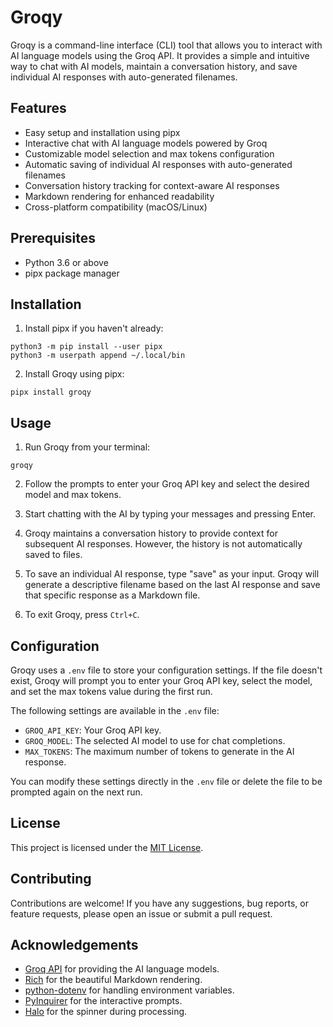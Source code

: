 # Groqy

Groqy is a command-line interface (CLI) tool that allows you to interact with AI language models using the Groq API. It provides a simple and intuitive way to chat with AI models, maintain a conversation history, and save individual AI responses with auto-generated filenames.

## Features

- Easy setup and installation using pipx
- Interactive chat with AI language models powered by Groq
- Customizable model selection and max tokens configuration
- Automatic saving of individual AI responses with auto-generated filenames
- Conversation history tracking for context-aware AI responses
- Markdown rendering for enhanced readability
- Cross-platform compatibility (macOS/Linux)

## Prerequisites

- Python 3.6 or above
- pipx package manager

## Installation

1. Install pipx if you haven't already:

```
python3 -m pip install --user pipx
python3 -m userpath append ~/.local/bin
```

2. Install Groqy using pipx:

``` 
pipx install groqy
```

## Usage

1. Run Groqy from your terminal:

```
groqy
```

2. Follow the prompts to enter your Groq API key and select the desired model and max tokens.

3. Start chatting with the AI by typing your messages and pressing Enter.

4. Groqy maintains a conversation history to provide context for subsequent AI responses. However, the history is not automatically saved to files.

5. To save an individual AI response, type "save" as your input. Groqy will generate a descriptive filename based on the last AI response and save that specific response as a Markdown file.

6. To exit Groqy, press `Ctrl+C`.

## Configuration

Groqy uses a `.env` file to store your configuration settings. If the file doesn't exist, Groqy will prompt you to enter your Groq API key, select the model, and set the max tokens value during the first run.

The following settings are available in the `.env` file:

- `GROQ_API_KEY`: Your Groq API key.
- `GROQ_MODEL`: The selected AI model to use for chat completions.
- `MAX_TOKENS`: The maximum number of tokens to generate in the AI response.

You can modify these settings directly in the `.env` file or delete the file to be prompted again on the next run.

## License

This project is licensed under the [MIT License](LICENSE).

## Contributing

Contributions are welcome! If you have any suggestions, bug reports, or feature requests, please open an issue or submit a pull request.

## Acknowledgements

- [Groq API](https://www.groq.com/) for providing the AI language models.
- [Rich](https://github.com/Textualize/rich) for the beautiful Markdown rendering.
- [python-dotenv](https://github.com/theskumar/python-dotenv) for handling environment variables.
- [PyInquirer](https://github.com/CITGuru/PyInquirer) for the interactive prompts.
- [Halo](https://github.com/manrajgrover/halo) for the spinner during processing.